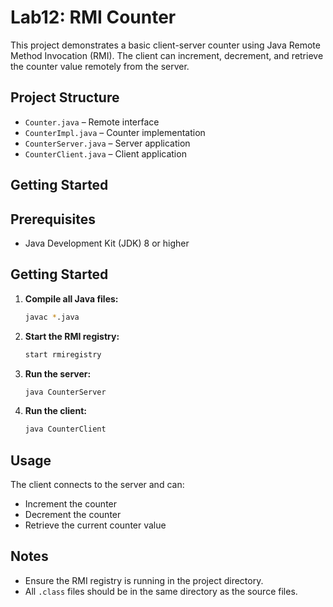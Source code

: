 # Lab12: RMI Counter

This project demonstrates a basic client-server counter using Java Remote Method Invocation (RMI). The client can increment, decrement, and retrieve the counter value remotely from the server.

## Project Structure

- `Counter.java` – Remote interface
- `CounterImpl.java` – Counter implementation
- `CounterServer.java` – Server application
- `CounterClient.java` – Client application

## Getting Started

## Prerequisites

- Java Development Kit (JDK) 8 or higher

## Getting Started

1. **Compile all Java files:**
    ```sh
    javac *.java
    ```

2. **Start the RMI registry:**
    ```sh
    start rmiregistry
    ```

3. **Run the server:**
    ```sh
    java CounterServer
    ```

4. **Run the client:**
    ```sh
    java CounterClient
    ```

## Usage

The client connects to the server and can:
- Increment the counter
- Decrement the counter
- Retrieve the current counter value

## Notes

- Ensure the RMI registry is running in the project directory.
- All `.class` files should be in the same directory as the source files.